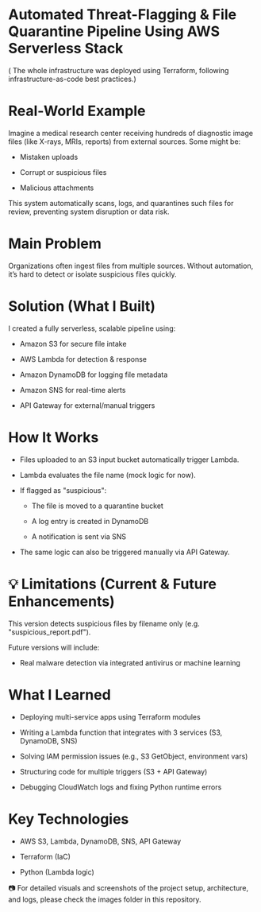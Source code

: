# Automated Threat-Flagging & File Quarantine Pipeline Using AWS Serverless Stack
   ( The whole infrastructure was deployed using Terraform, following infrastructure-as-code best practices.)


# Real-World Example 
Imagine a medical research center receiving hundreds of diagnostic image files (like X-rays, MRIs, reports) from external sources. Some might be:

- Mistaken uploads

- Corrupt or suspicious files

- Malicious attachments

This system automatically scans, logs, and quarantines such files for review, preventing system disruption or data risk.

# Main Problem

Organizations often ingest files from multiple sources.
Without automation, it’s hard to detect or isolate suspicious files quickly.

# Solution (What I Built)

I created a fully serverless, scalable pipeline using:

- Amazon S3 for secure file intake

- AWS Lambda for detection & response

- Amazon DynamoDB for logging file metadata

- Amazon SNS for real-time alerts

- API Gateway for external/manual triggers

# How It Works

- Files uploaded to an S3 input bucket automatically trigger Lambda.

- Lambda evaluates the file name (mock logic for now).

- If flagged as "suspicious":

   - The file is moved to a quarantine bucket

   - A log entry is created in DynamoDB

   - A notification is sent via SNS

- The same logic can also be triggered manually via API Gateway.

# 💡 Limitations (Current & Future Enhancements)

 This version detects suspicious files by filename only (e.g. "suspicious_report.pdf").

 Future versions will include:

 - Real malware detection via integrated antivirus or machine learning

# What I Learned

- Deploying multi-service apps using Terraform modules

- Writing a Lambda function that integrates with 3 services (S3, DynamoDB, SNS)

- Solving IAM permission issues (e.g., S3 GetObject, environment vars)

- Structuring code for multiple triggers (S3 + API Gateway)

- Debugging CloudWatch logs and fixing Python runtime errors

# Key Technologies

- AWS S3, Lambda, DynamoDB, SNS, API Gateway

- Terraform (IaC)

- Python (Lambda logic)

📷 For detailed visuals and screenshots of the project setup, architecture, and logs, please check the images folder in this repository.
